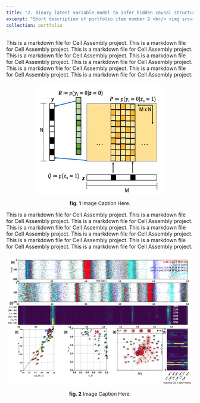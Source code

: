 ```yaml
---
title: "2. Binary latent variable model to infer hidden causal structure from observations"
excerpt: "Short description of portfolio item number 2 <br/> <img src='/images/CA_model.png' width='350' height='300'/> <img src='/images/CA_Robustness.png' width='550' height='400'/>"
collection: portfolio
---
```



This is a markdown file for Cell Assembly project. This is a markdown file for Cell Assembly project. This is a markdown file for Cell Assembly project. This is a markdown file for Cell Assembly project. This is a markdown file for Cell Assembly project. This is a markdown file for Cell Assembly project. This is a markdown file for Cell Assembly project. This is a markdown file for Cell Assembly project. This is a markdown file for Cell Assembly project.

<p align="center" width="100%">
  <img src='/images/CA_model.png' align='center' width='350' height='300'/> 
  <p style="text-align: center; font-size:10pt"><strong>fig. 1</strong> Image Caption Here. </p>
</p>


This is a markdown file for Cell Assembly project. This is a markdown file for Cell Assembly project. This is a markdown file for Cell Assembly project. This is a markdown file for Cell Assembly project. This is a markdown file for Cell Assembly project. This is a markdown file for Cell Assembly project. This is a markdown file for Cell Assembly project. This is a markdown file for Cell Assembly project. This is a markdown file for Cell Assembly project.

<p align="center" width="100%">
  <img src='/images/CA_Robustness.png' align='center' width='550' height='350'/>
  <p style="text-align: center; font-size:10pt"><strong>fig. 2</strong> Image Caption Here. </p>
</p>






